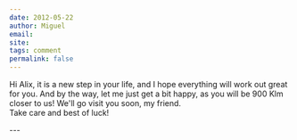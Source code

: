 ```yaml
---
date: 2012-05-22
author: Miguel
email: 
site: 
tags: comment
permalink: false
---
```


<p>Hi Alix, it is a new step in your life, and I hope everything will work out great for you. And by the way, let me just get a bit happy, as you will be 900 Klm closer to us! We'll go visit you soon, my friend. <br />
Take care and best of luck!<br />
</p>
---